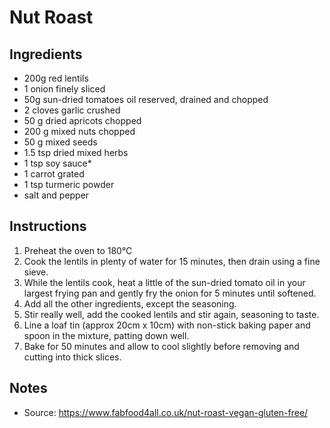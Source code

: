 # Nut Roast

## Ingredients
* 200g red lentils
* 1 onion finely sliced
* 50g sun-dried tomatoes oil reserved, drained and chopped
* 2 cloves garlic crushed
* 50 g dried apricots chopped
* 200 g mixed nuts chopped
* 50 g mixed seeds
* 1.5 tsp dried mixed herbs
* 1 tsp soy sauce*
* 1 carrot grated
* 1 tsp turmeric powder
* salt and pepper

## Instructions
1. Preheat the oven to 180°C
2. Cook the lentils in plenty of water for 15 minutes, then drain using a fine sieve.
3. While the lentils cook, heat a little of the sun-dried tomato oil in your largest frying pan and gently fry the onion for 5 minutes until softened.
4. Add all the other ingredients, except the seasoning.
5. Stir really well, add the cooked lentils and stir again, seasoning to taste.
6. Line a loaf tin (approx 20cm x 10cm) with non-stick baking paper and spoon in the mixture, patting down well.
7. Bake for 50 minutes and allow to cool slightly before removing and cutting into thick slices.

## Notes
* Source: https://www.fabfood4all.co.uk/nut-roast-vegan-gluten-free/
